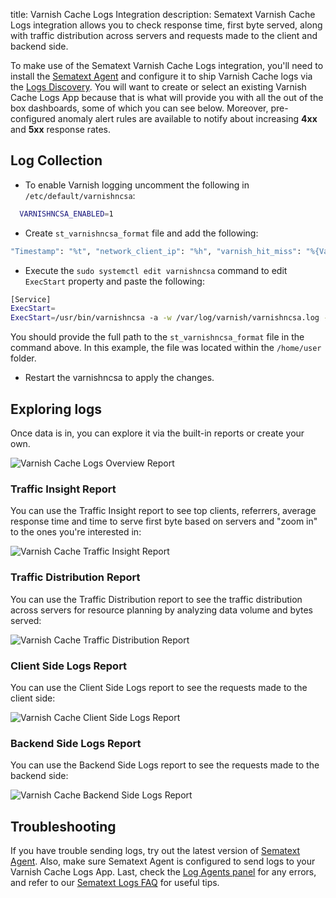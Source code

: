 title: Varnish Cache Logs Integration
description: Sematext Varnish Cache Logs integration allows you to check response time, first byte served, along with traffic distribution across servers and requests made to the client and backend side.

To make use of the Sematext Varnish Cache Logs integration, you'll need to install the [Sematext Agent](../agents/sematext-agent/index.md) and configure it to ship Varnish Cache logs via the [Logs Discovery](../logs/discovery/intro.md). You will want to create or select an existing Varnish Cache Logs App because that is what will provide you with all the out of the box dashboards, some of which you can see below. Moreover, pre-configured anomaly alert rules are available to notify about increasing **4xx** and **5xx** response rates.

## Log Collection

- To enable Varnish logging uncomment the following in `/etc/default/varnishncsa`:

``` bash
  VARNISHNCSA_ENABLED=1
```

- Create `st_varnishncsa_format` file and add the following:

``` bash
"Timestamp": "%t", "network_client_ip": "%h", "varnish_hit_miss": "%{Varnish:hitmiss}x", "varnish_side": "%{Varnish:side}x", "age": %{age}o, "handling": "%{Varnish:handling}x", "http_request": "%r", "varnish_time_first_byte": %{Varnish:time_firstbyte}x, "http_method": "%m", "http_status_code": %s, "response_reason": "%{VSL:RespReason}x", "fetch_error": "%{VSL:FetchError}x", "x_forwarded_for": "%{x-forwarded-for}i", "remote_user": "%u", "network_bytes_written": "%b", "http_response_time": %D, "http_user_agent": "%{User-agent}i", "http_referer": "%{Referer}i", "x_varnish": "%{x-varnish}o", "x_magento_yags": "%{x-magento-tags}o"
```

- Execute the `sudo systemctl edit varnishncsa` command to edit `ExecStart` property and paste the following:

``` bash
[Service]
ExecStart=
ExecStart=/usr/bin/varnishncsa -a -w /var/log/varnish/varnishncsa.log -D -c -b -f /home/user/st_varnishncsa_format -P /run/varnishncsa/varnishncsa.pid
```
You should provide the full path to the `st_varnishncsa_format` file in the command above. In this example, the file was located within the `/home/user` folder.

- Restart the varnishncsa to apply the changes.

## Exploring logs

Once data is in, you can explore it via the built-in reports or create your own. 

<img
  class="content-modal-image"
  alt="Varnish Cache Logs Overview Report"
  src="../../images/integrations/varnishcache-logs-overview.png"
  title="Varnish Cache Logs Overview Report"
/>

### Traffic Insight Report

You can use the Traffic Insight report to see top clients, referrers, average response time and time to serve first byte based on servers and "zoom in" to the ones you're interested in:

<img
  class="content-modal-image"
  alt="Varnish Cache Traffic Insight Report"
  src="../../images/integrations/varnishcache-traffic-insight.png"
  title="Varnish Cache Traffic Insight Report"
/>

### Traffic Distribution Report

You can use the Traffic Distribution report to see the traffic distribution across servers for resource planning by analyzing data volume and bytes served:

<img
  class="content-modal-image"
  alt="Varnish Cache Traffic Distribution Report"
  src="../../images/integrations/varnishcache-traffic-distribution.png"
  title="Varnish Cache Traffic Distribution Report"
/>

### Client Side Logs Report

You can use the Client Side Logs report to see the requests made to the client side:

<img
  class="content-modal-image"
  alt="Varnish Cache Client Side Logs Report"
  src="../../images/integrations/varnishcache-client-side-logs.png"
  title="Varnish Cache Client Side Logs Report"
/>

### Backend Side Logs Report

You can use the Backend Side Logs report to see the requests made to the backend side:

<img
  class="content-modal-image"
  alt="Varnish Cache Backend Side Logs Report"
  src="../../images/integrations/varnishcache-backend-side-logs.png"
  title="Varnish Cache Backend Side Logs Report"
/>

## Troubleshooting

If you have trouble sending logs, try out the latest version of [Sematext Agent](../agents/sematext-agent/installation/). Also, make sure Sematext Agent is configured to send logs to your Varnish Cache Logs App. Last, check the [Log Agents panel](https://sematext.com/docs/fleet/#log-agents) for any errors, and refer to our [Sematext Logs FAQ](https://sematext.com/docs/logs/faq/) for useful tips.


